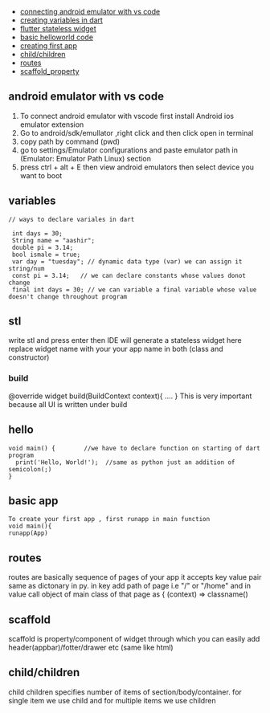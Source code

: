 - [connecting android emulator with vs code](#android-emulator-with-vs-code)
- [creating variables in dart](#variables)
- [ flutter stateless widget ](#stl)
- [basic helloworld code](#hello)
- [creating first app](#basic-app)
- [child/children](#child/children)
- [routes](#routes)
- [scaffold_property](#scaffold)
## android emulator with vs code
1) To  connect android emulator with vscode first install Android ios emulator extension
2) Go to android/sdk/emullator ,right click and then click open in terminal
3) copy path by command (pwd) 
4) go to settings/Emulator configurations and paste emulator path in (Emulator: Emulator Path Linux) section
5) press ctrl + alt + E then view android emulators then select device you want to boot
## variables
```
// ways to declare variales in dart 

 int days = 30;
 String name = "aashir";
 double pi = 3.14;
 bool ismale = true;
 var day = "tuesday"; // dynamic data type (var) we can assign it string/num
 const pi = 3.14;   // we can declare constants whose values donot change
 final int days = 30; // we can variable a final variable whose value doesn't change throughout program
```
## stl
write stl and press enter then IDE will generate a stateless widget here replace  widget name with your your app name in both (class and constructor)
### build 
@override 
widget build(BuildContext context){
....
}
This is very important because all UI is written under build 
## hello
```
void main() {        //we have to declare function on starting of dart program
  print('Hello, World!');  //same as python just an addition of semicolon(;)
}
```
## basic app
```
To create your first app , first runapp in main function 
void main(){
runapp(App)
```
## routes
routes are basically sequence of pages of your app it accepts key value pair same as dictonary in py. in key add path of page i.e "/" or "/home" and in value call object of main class of that page as { (context) => classname()
## scaffold 
scaffold is property/component of widget through which you can easily add header(appbar)/fotter/drawer etc (same like html)
## child/children
child children specifies number of items of section/body/container. for single item we use child and for multiple items we use children
